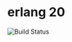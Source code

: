 # erlang 20

![Build Status](https://travis-ci.org/cyber-dojo-languages/erlang-20.svg?branch=master)
